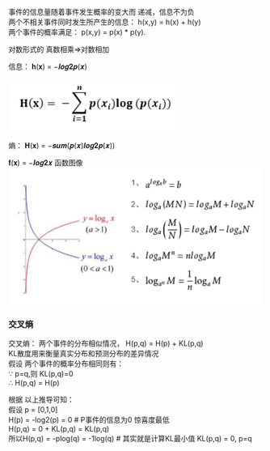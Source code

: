  事件的信息量随着事件发生概率的变大而 递减，信息不为负  
 两个不相关事件同时发生所产生的信息： h(x,y) = h(x) + h(y)  
 两个事件的概率满足： p(x,y) = p(x) * p(y).

对数形式的 真数相乘=>对数相加  

信息：
    𝐡(𝐱) = −𝒍𝒐𝒈𝟐𝒑(𝒙)

![信息熵](res/entropy_1.png)  

熵：
    𝐇(𝐱) = −𝒔𝒖𝒎(𝒑(𝒙)𝒍𝒐𝒈𝟐𝒑(𝒙))

𝐟(𝐱) = −𝒍𝒐𝒈𝟐𝒙  函数图像
![-log2x](res/entropy_2.png)

### 交叉熵

交叉熵： 两个事件的分布相似情况， H(p,q) = H(p) + KL(p,q)  
KL散度用来衡量真实分布和预测分布的差异情况  
假设 两个事件的概率分布相同则有：  
∵ p=q,则 KL(p,q)=0  
∴ H(p,q) = H(p)  

根据 以上推导可知：  
假设 p = [0,1,0]  
H(p) = -log2(p) = 0 # P事件的信息为0 惊喜度最低  
H(p,q) = 0 + KL(p,q) = KL(p,q)  
所以H(p,q) = -plog(q) = -1log(q) # 其实就是计算KL最小值 KL(p,q) = 0, p=q
